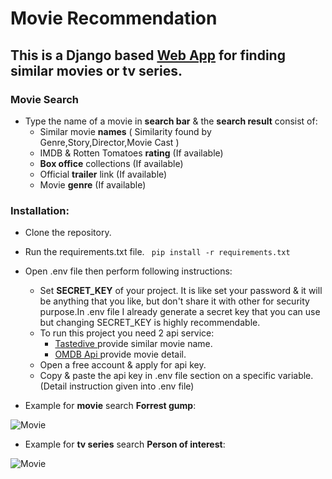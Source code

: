# Movie Recommendation #
## This is a Django based [Web App](https://prince004.pythonanywhere.com/) for finding similar movies or tv series. ##

### Movie Search ##
* Type the name of a movie in **search bar** & the **search result** consist of:
  * Similar movie **names** ( Similarity found by Genre,Story,Director,Movie Cast )
  * IMDB & Rotten Tomatoes **rating** (If available)
  * **Box office** collections (If available)
  * Official **trailer** link (If available)
  * Movie **genre** (If available)

### Installation: ###
* Clone the repository.
* Run the requirements.txt file.
``` pip install -r requirements.txt```
* Open .env file then perform following instructions:
  * Set **SECRET_KEY** of your project. It is like set your password & it will be anything that you like, but don't share it with other for security purpose.In .env file I already generate a secret key that you can use but changing SECRET_KEY is highly recommendable.
  * To run this project you need 2 api service:
    * [ Tastedive ](https://tastedive.com/) provide similar movie name.
    * [ OMDB Api ](http://www.omdbapi.com/apikey.aspx?__EVENTTARGET=freeAcct&__EVENTARGUMENT=&__LASTFOCUS=&__VIEWSTATE=%2FwEPDwUKLTIwNDY4MTIzNQ9kFgYCAQ9kFgICBw8WAh4HVmlzaWJsZWhkAgIPFgIfAGhkAgMPFgIfAGhkGAEFHl9fQ29udHJvbHNSZXF1aXJlUG9zdEJhY2tLZXlfXxYDBQtwYXRyZW9uQWNjdAUIZnJlZUFjY3QFCGZyZWVBY2N0x0euvR%2FzVv1jLU3mGetH4R3kWtYKWACCaYcfoP1IY8g%3D&__VIEWSTATEGENERATOR=5E550F58&__EVENTVALIDATION=%2FwEdAAU5GG7XylwYou%2BzznFv7FbZmSzhXfnlWWVdWIamVouVTzfZJuQDpLVS6HZFWq5fYpioiDjxFjSdCQfbG0SWduXFd8BcWGH1ot0k0SO7CfuulN6vYN8IikxxqwtGWTciOwQ4e4xie4N992dlfbpyqd1D&at=freeAcct&Email=) provide movie detail.
  * Open a free account & apply for api key.
  * Copy & paste the api key in .env file section on a specific variable.(Detail instruction given into .env file)

* Example for **movie** search **Forrest gump**:

![Movie](https://github.com/Mazhar004/movie_recommendation/blob/master/readme_data/Movie.png)
* Example for **tv series** search **Person of interest**:

![Movie](https://github.com/Mazhar004/movie_recommendation/blob/master/readme_data/Tv%20Series.png)


